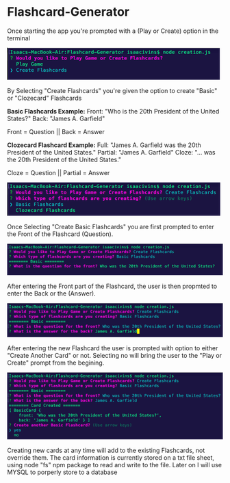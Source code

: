 # Flashcard-Generator

Once starting the app you're prompted with a (Play or Create) option in the terminal

![Creating Flashcard](readme_images/CreateFlashcards.png)

By Selecting "Create Flashcards" you're given the option to create "Basic" or "Clozecard" Flashcards

**Basic Flashcards Example:**
Front: "Who is the 20th President of the United States?"
Back: "James A. Garfield"

Front = Question || Back = Answer

**Clozecard Flashcard Example:**
Full: "James A. Garfield was the 20th President of the United States."
Partial: "James A. Garfield"
Cloze: "... was the 20th President of the United States."

Cloze = Question || Partial = Answer

![Creating Flashcard](readme_images/CreateBasic.png)

Once Selecting "Create Basic Flashcards" you are first prompted to enter the Front of the Flashcard (Question).

![Creating Flashcard](readme_images/EnteringFirstBasicFront.png)

After entering the Front part of the Flashcard, the user is then propmted to enter the Back or the (Answer).

![Creating Flashcard](readme_images/EnteringFirstBasicBack.png)

After entering the new Flashcard the user is prompted with option to either "Create Another Card" or not. Selecting no will bring the user to the "Play or Create" prompt from the begining.


![Creating Flashcard](readme_images/ShowCardCreateAnotherBasic.png)

Creating new cards at any time will add to the existing Flashcards, not override them. The card information is currently stored on a txt file sheet, using node "fs" npm package to read and write to the file. Later on I will use MYSQL to porperly store to a database 